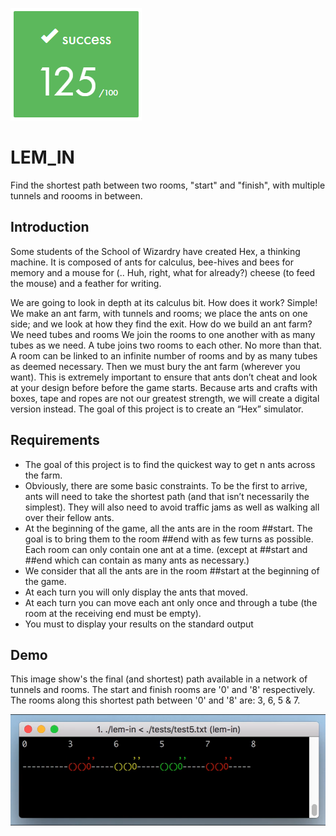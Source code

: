 ![](lem_in.PNG)

# LEM_IN

Find the shortest path between two rooms, "start" and "finish", with multiple tunnels and roooms in between.


## Introduction

Some students of the School of Wizardry have created Hex, a thinking machine. It is composed of ants for calculus, bee-hives and bees for memory and a mouse for (.. Huh, right, what for already?) cheese (to feed the mouse) and a feather for writing.

We are going to look in depth at its calculus bit. How does it work? Simple! We make an ant farm, with tunnels and rooms; we place the ants on one side; and we look at how they find the exit. How do we build an ant farm? We need tubes and rooms We join the rooms to one another with as many tubes as we need. A tube joins two rooms to each other. No more than that. A room can be linked to an infinite number of rooms and by as many tubes as deemed necessary. Then we must bury the ant farm (wherever you want). This is extremely important to ensure that ants don’t cheat and look at your design before before the game starts. Because arts and crafts with boxes, tape and ropes are not our greatest strength, we will create a digital version instead. The goal of this project is to create an “Hex” simulator. 

## Requirements

- The goal of this project is to find the quickest way to get n ants across the farm.
- Obviously, there are some basic constraints. To be the first to arrive, ants will need
to take the shortest path (and that isn’t necessarily the simplest). They will also
need to avoid traffic jams as well as walking all over their fellow ants.
- At the beginning of the game, all the ants are in the room ##start. The goal is
to bring them to the room ##end with as few turns as possible. Each room can
only contain one ant at a time. (except at ##start and ##end which can contain
as many ants as necessary.)
- We consider that all the ants are in the room ##start at the beginning of the game.
- At each turn you will only display the ants that moved.
- At each turn you can move each ant only once and through a tube (the room at
the receiving end must be empty).
- You must to display your results on the standard output

## Demo

This image show's the final (and shortest) path available in a network of tunnels 
and rooms. The start and finish rooms are '0' and '8' respectively. The rooms along 
this shortest path between '0' and '8' are: 3, 6, 5 & 7.

![](ants.PNG)
